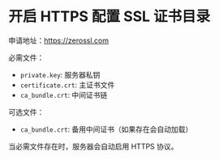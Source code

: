 # 开启 HTTPS 配置 SSL 证书目录

申请地址：https://zerossl.com

必需文件：

-   `private.key`: 服务器私钥
-   `certificate.crt`: 主证书文件
-   `ca_bundle.crt`: 中间证书链

可选文件：

-   `ca_bundle.crt`: 备用中间证书（如果存在会自动加载）

当必需文件存在时，服务器会自动启用 HTTPS 协议。
